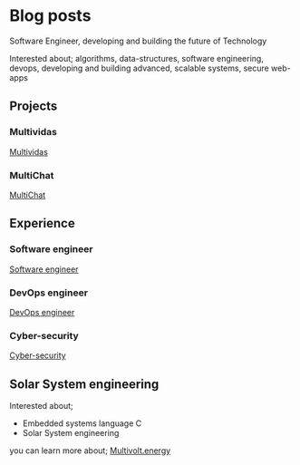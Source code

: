 # Blog posts

Software Engineer, developing and building the future of Technology

Interested about; algorithms, data-structures, software engineering, devops, developing and building advanced, scalable systems, secure web-apps

## Projects

### Multividas
[Multividas](https://soulaimaneyahya.com/posts/1733051726925)

### MultiChat
[MultiChat](https://soulaimaneyahya.com/posts/1733051726926)

## Experience

### Software engineer
[Software engineer](https://soulaimaneyahya.com/posts/1737840257394)

### DevOps engineer
[DevOps engineer](https://soulaimaneyahya.com/posts/1737840257395)

### Cyber-security
[Cyber-security](https://soulaimaneyahya.com/posts/1737840257396)

## Solar System engineering

Interested about;

- Embedded systems language C
- Solar System engineering

you can learn more about;
<a href="https://multivolt.energy" target="_blank">Multivolt.energy</a>
